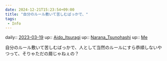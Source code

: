 ```yaml
---
date: 2024-12-21T15:23:54+09:00
title: "自分のルール敷いて苦しむばっかで、"
tags:
 - Info
---
```


daily:: [2023-03-19](/Daily_Note/2023-03-19.md)
up:: [Aido_Itsuragi](../Bar/Novel/Nacaria/Aido_Itsuragi.md)
up:: [Narana_Tsunohashi](../Bar/Novel/Nacaria/Narana_Tsunohashi.md)
up:: [Me](../Bar/Novel/Chaos/Me.md)

自分のルール敷いて苦しむばっかで、人として当然のルールにすら恭順しないやつって、そりゃただの屑じゃねぇの？
